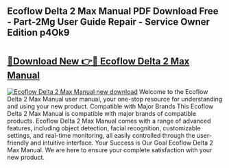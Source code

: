 ## Ecoflow Delta 2 Max Manual PDF Download Free - Part-2Mg User Guide Repair - Service Owner Edition p4Ok9

# <h2><a href="http://bc31944.oget.top/?id=Ecoflow+Delta+2+Max+Manual">🔗Download New 👉🔴 Ecoflow Delta 2 Max Manual</a></h2>

[![Ecoflow Delta 2 Max Manual new download](https://i.imgur.com/5g1atiW.png)](http://bc31944.oget.top/?id=Ecoflow+Delta+2+Max+Manual)
Welcome to the Ecoflow Delta 2 Max Manual user manual, your one-stop resource for understanding and using your new product. Compatible with Major Brands This Ecoflow Delta 2 Max Manual is compatible with major brands of compatible products. Ecoflow Delta 2 Max Manual comes with a range of advanced features, including object detection, facial recognition, customizable settings, and real-time monitoring, all easily controlled through the user-friendly and intuitive interface. Your Success is Our Goal Ecoflow Delta 2 Max Manual. We are here to ensure your complete satisfaction with your new product.

